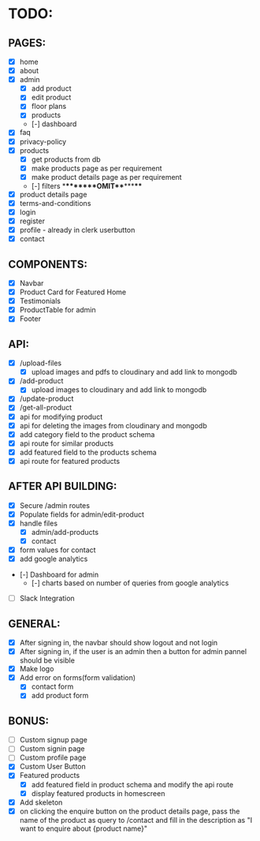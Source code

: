 # TODO:

## PAGES:

- [x] home
- [x] about
- [x] admin
  - [x] add product
  - [x] edit product
  - [x] floor plans
  - [x] products
  - [-] dashboard
- [x] faq
- [x] privacy-policy
- [x] products
  - [x] get products from db
  - [x] make products page as per requirement
  - [x] make product details page as per requirement
  - [-] filters \***\*\*\*\*\*\*\***OMIT**\*\***\*\*\***\*\***
- [x] product details page
- [x] terms-and-conditions
- [x] login
- [x] register
- [x] profile - already in clerk userbutton
- [x] contact

## COMPONENTS:

- [x] Navbar
- [x] Product Card for Featured Home
- [x] Testimonials
- [x] ProductTable for admin
- [x] Footer

## API:

- [x] /upload-files
  - [x] upload images and pdfs to cloudinary and add link to mongodb
- [x] /add-product
  - [x] upload images to cloudinary and add link to mongodb
- [x] /update-product
- [x] /get-all-product
- [x] api for modifying product
- [x] api for deleting the images from cloudinary and mongodb
- [x] add category field to the product schema
- [x] api route for similar products
- [x] add featured field to the products schema
- [x] api route for featured products

## AFTER API BUILDING:

- [x] Secure /admin routes
- [x] Populate fields for admin/edit-product
- [x] handle files
  - [x] admin/add-products
  - [x] contact
- [x] form values for contact
- [x] add google analytics
- [-] Dashboard for admin
  - [-] charts based on number of queries from google analytics
- [ ] Slack Integration

## GENERAL:

- [x] After signing in, the navbar should show logout and not login
- [x] After signing in, if the user is an admin then a button for admin pannel should be visible
- [x] Make logo
- [x] Add error on forms(form validation)
  - [x] contact form
  - [x] add product form

## BONUS:

- [ ] Custom signup page
- [ ] Custom signin page
- [ ] Custom profile page
- [x] Custom User Button
- [x] Featured products
  - [x] add featured field in product schema and modify the api route
  - [x] display featured products in homescreen
- [x] Add skeleton
- [x] on clicking the enquire button on the product details page, pass the name of the product as query to /contact and fill in the description as "I want to enquire about {product name}"
